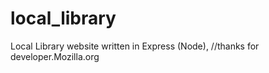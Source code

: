 # local_library
Local Library website written in Express (Node), //thanks for developer.Mozilla.org
